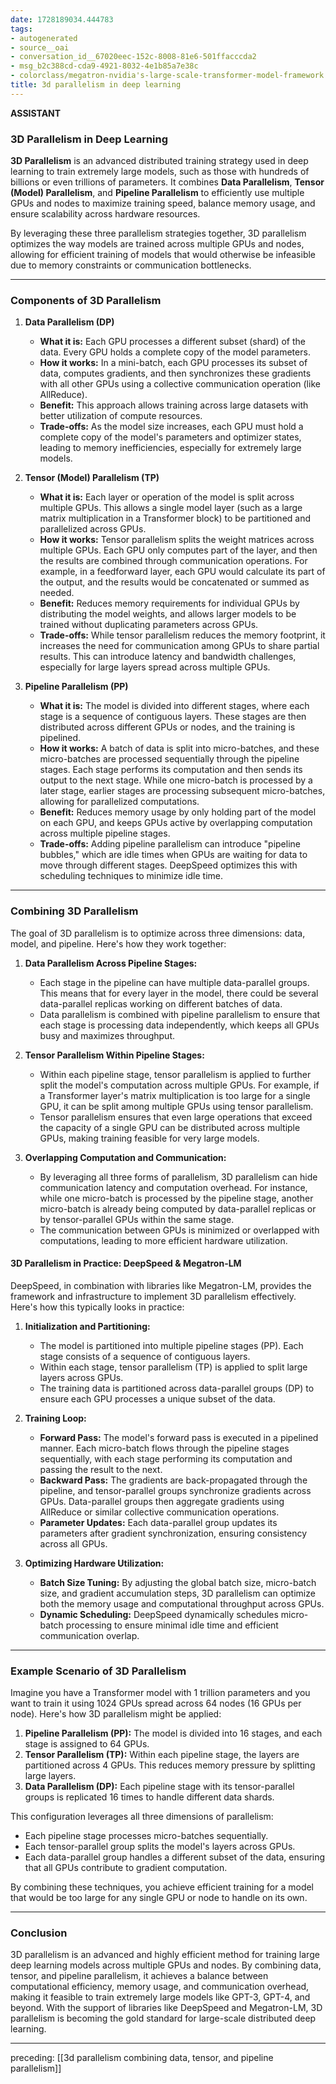 ```yaml
---
date: 1728189034.444783
tags:
- autogenerated
- source__oai
- conversation_id__67020eec-152c-8008-81e6-501ffacccda2
- msg_b2c388cd-cda9-4921-8032-4e1b85a7e38c
- colorclass/megatron-nvidia's-large-scale-transformer-model-framework
title: 3d parallelism in deep learning
---
```


**ASSISTANT**

### 3D Parallelism in Deep Learning

**3D Parallelism** is an advanced distributed training strategy used in deep learning to train extremely large models, such as those with hundreds of billions or even trillions of parameters. It combines **Data Parallelism**, **Tensor (Model) Parallelism**, and **Pipeline Parallelism** to efficiently use multiple GPUs and nodes to maximize training speed, balance memory usage, and ensure scalability across hardware resources.

By leveraging these three parallelism strategies together, 3D parallelism optimizes the way models are trained across multiple GPUs and nodes, allowing for efficient training of models that would otherwise be infeasible due to memory constraints or communication bottlenecks.

---

### **Components of 3D Parallelism**

1. **Data Parallelism (DP)**
    - **What it is:** Each GPU processes a different subset (shard) of the data. Every GPU holds a complete copy of the model parameters.
    - **How it works:** In a mini-batch, each GPU processes its subset of data, computes gradients, and then synchronizes these gradients with all other GPUs using a collective communication operation (like AllReduce).
    - **Benefit:** This approach allows training across large datasets with better utilization of compute resources.
    - **Trade-offs:** As the model size increases, each GPU must hold a complete copy of the model's parameters and optimizer states, leading to memory inefficiencies, especially for extremely large models.

2. **Tensor (Model) Parallelism (TP)**
    - **What it is:** Each layer or operation of the model is split across multiple GPUs. This allows a single model layer (such as a large matrix multiplication in a Transformer block) to be partitioned and parallelized across GPUs.
    - **How it works:** Tensor parallelism splits the weight matrices across multiple GPUs. Each GPU only computes part of the layer, and then the results are combined through communication operations. For example, in a feedforward layer, each GPU would calculate its part of the output, and the results would be concatenated or summed as needed.
    - **Benefit:** Reduces memory requirements for individual GPUs by distributing the model weights, and allows larger models to be trained without duplicating parameters across GPUs.
    - **Trade-offs:** While tensor parallelism reduces the memory footprint, it increases the need for communication among GPUs to share partial results. This can introduce latency and bandwidth challenges, especially for large layers spread across multiple GPUs.

3. **Pipeline Parallelism (PP)**
    - **What it is:** The model is divided into different stages, where each stage is a sequence of contiguous layers. These stages are then distributed across different GPUs or nodes, and the training is pipelined.
    - **How it works:** A batch of data is split into micro-batches, and these micro-batches are processed sequentially through the pipeline stages. Each stage performs its computation and then sends its output to the next stage. While one micro-batch is processed by a later stage, earlier stages are processing subsequent micro-batches, allowing for parallelized computations.
    - **Benefit:** Reduces memory usage by only holding part of the model on each GPU, and keeps GPUs active by overlapping computation across multiple pipeline stages.
    - **Trade-offs:** Adding pipeline parallelism can introduce "pipeline bubbles," which are idle times when GPUs are waiting for data to move through different stages. DeepSpeed optimizes this with scheduling techniques to minimize idle time.

---

### **Combining 3D Parallelism**

The goal of 3D parallelism is to optimize across three dimensions: data, model, and pipeline. Here's how they work together:

1. **Data Parallelism Across Pipeline Stages:**
    - Each stage in the pipeline can have multiple data-parallel groups. This means that for every layer in the model, there could be several data-parallel replicas working on different batches of data.
    - Data parallelism is combined with pipeline parallelism to ensure that each stage is processing data independently, which keeps all GPUs busy and maximizes throughput.

2. **Tensor Parallelism Within Pipeline Stages:**
    - Within each pipeline stage, tensor parallelism is applied to further split the model's computation across multiple GPUs. For example, if a Transformer layer's matrix multiplication is too large for a single GPU, it can be split among multiple GPUs using tensor parallelism.
    - Tensor parallelism ensures that even large operations that exceed the capacity of a single GPU can be distributed across multiple GPUs, making training feasible for very large models.

3. **Overlapping Computation and Communication:**
    - By leveraging all three forms of parallelism, 3D parallelism can hide communication latency and computation overhead. For instance, while one micro-batch is processed by the pipeline stage, another micro-batch is already being computed by data-parallel replicas or by tensor-parallel GPUs within the same stage.
    - The communication between GPUs is minimized or overlapped with computations, leading to more efficient hardware utilization.

#### **3D Parallelism in Practice: DeepSpeed & Megatron-LM**
DeepSpeed, in combination with libraries like Megatron-LM, provides the framework and infrastructure to implement 3D parallelism effectively. Here's how this typically looks in practice:

1. **Initialization and Partitioning:**
   - The model is partitioned into multiple pipeline stages (PP). Each stage consists of a sequence of contiguous layers.
   - Within each stage, tensor parallelism (TP) is applied to split large layers across GPUs.
   - The training data is partitioned across data-parallel groups (DP) to ensure each GPU processes a unique subset of the data.

2. **Training Loop:**
   - **Forward Pass:** The model's forward pass is executed in a pipelined manner. Each micro-batch flows through the pipeline stages sequentially, with each stage performing its computation and passing the result to the next.
   - **Backward Pass:** The gradients are back-propagated through the pipeline, and tensor-parallel groups synchronize gradients across GPUs. Data-parallel groups then aggregate gradients using AllReduce or similar collective communication operations.
   - **Parameter Updates:** Each data-parallel group updates its parameters after gradient synchronization, ensuring consistency across all GPUs.

3. **Optimizing Hardware Utilization:**
   - **Batch Size Tuning:** By adjusting the global batch size, micro-batch size, and gradient accumulation steps, 3D parallelism can optimize both the memory usage and computational throughput across GPUs.
   - **Dynamic Scheduling:** DeepSpeed dynamically schedules micro-batch processing to ensure minimal idle time and efficient communication overlap.

---

### **Example Scenario of 3D Parallelism**
Imagine you have a Transformer model with 1 trillion parameters and you want to train it using 1024 GPUs spread across 64 nodes (16 GPUs per node). Here's how 3D parallelism might be applied:

1. **Pipeline Parallelism (PP):** The model is divided into 16 stages, and each stage is assigned to 64 GPUs.
2. **Tensor Parallelism (TP):** Within each pipeline stage, the layers are partitioned across 4 GPUs. This reduces memory pressure by splitting large layers.
3. **Data Parallelism (DP):** Each pipeline stage with its tensor-parallel groups is replicated 16 times to handle different data shards.

This configuration leverages all three dimensions of parallelism:
- Each pipeline stage processes micro-batches sequentially.
- Each tensor-parallel group splits the model's layers across GPUs.
- Each data-parallel group handles a different subset of the data, ensuring that all GPUs contribute to gradient computation.

By combining these techniques, you achieve efficient training for a model that would be too large for any single GPU or node to handle on its own.

---

### **Conclusion**
3D parallelism is an advanced and highly efficient method for training large deep learning models across multiple GPUs and nodes. By combining data, tensor, and pipeline parallelism, it achieves a balance between computational efficiency, memory usage, and communication overhead, making it feasible to train extremely large models like GPT-3, GPT-4, and beyond. With the support of libraries like DeepSpeed and Megatron-LM, 3D parallelism is becoming the gold standard for large-scale distributed deep learning.


---

preceding: [[3d parallelism combining data, tensor, and pipeline parallelism]]